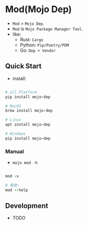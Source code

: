 # Mod(Mojo Dep)

- `Mod` = `Mojo Dep`.
- `Mod` is `Mojo Package Manager Tool`.
- like:
    - Rust: `Cargo`
    - Python: `Pip/Poetry/PDM`
    - Go: `Dep + Vendor`

## Quick Start

- install:

```ruby

# all Platform
pip install mojo-dep

# MacOS
brew install mojo-dep

# Linux
apt install mojo-dep

# Windows
pip install mojo-dep

```

### Manual

- `mojo mod -h`

```ruby

mod -v

# 帮助:
mod --help


```

## Development

- TODO